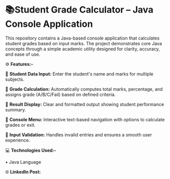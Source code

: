 # 📚Student Grade Calculator – Java Console Application

This repository contains a Java-based console application that calculates student grades based on input marks. The project demonstrates core Java concepts through a simple academic utility designed for clarity, accuracy, and ease of use.

⚙️ **Features:-**

🔹 **Student Data Input:**  Enter the student's name and marks for multiple subjects.

🔹 **Grade Calculation:**  Automatically computes total marks, percentage, and assigns grade (A/B/C/Fail) based on defined criteria.

🔹 **Result Display:**  Clear and formatted output showing student performance summary.

🔹 **Console Menu:**  Interactive text-based navigation with options to calculate grades or exit.

🔹 **Input Validation:**  Handles invalid entries and ensures a smooth user experience.

💻 **Technologies Used:-**

• Java Language

🌐 **LinkedIn Post:**  

